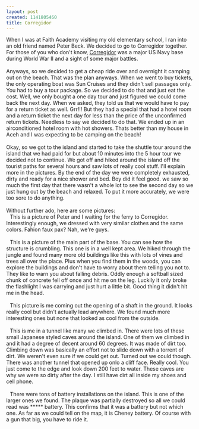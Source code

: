 ```yaml
--- 
layout: post
created: 1141805460
title: Corregidor
---
```

When I was at Faith Academy visiting my old elementary school, I ran into an old friend named Peter Beck.  We decided to go to Corregidor together.  For those of you who don't know, <a href="http://corregidorisland.com/index.html">Corregidor</a> was a major US Navy base during World War II and a sight of some major battles. <br /><br />Anyways, so we decided to get a cheap ride over and overnight it camping out on the beach.  That was the plan anyways.  When we went to buy tickets, the only operating boat was Sun Cruises and they didn't sell passages only.  You had to buy a tour package.  So we decided to do that and just eat the cost.  Well, we only bought a one day tour and just figured we could come back the next day.  When we asked, they told us that we would have to pay for a return ticket as well.  Grr!!!  But they had a special that had a hotel room and a return ticket the next day for less than the price of the unconfirmed return tickets.  Needless to say we decided to do that.  We ended up in an airconditioned hotel room with hot showers.  Thats better than my house in Aceh and I was expecting to be camping on the beach!<br /><br />Okay, so we got to the island and started to take the shuttle tour around the island that we had paid for but about 10 minutes into the 5 hour tour we decided not to continue.  We got off and hiked around the island off the tourist paths for several hours and saw lots of really cool stuff.  I'll explain more in the pictures.  By the end of the day we were completely exhausted, dirty and ready for a nice shower and bed.  Boy did it feel good.  we saw so much the first day that there wasn't a whole lot to see the second day so we just hung out by the beach and relaxed.  To put it more accurately, we were too sore to do anything.<br /><br />Without further ado, here are some pictures:<br /><a href="/sites/default/files/blog/Corregidor1-721902.jpg"><img style="float:left;cursor:hand;margin:0 10px 10px 0;" src="/sites/default/files/blog/Corregidor1-719798.jpg" border="0" alt="" /></a>This is a picture of Peter and I waiting for the ferry to Corregidor.  Interestingly enough, we dressed with very similar clothes and the same colors.  Fahion faux pax?  Nah, we're guys.<br /><br /><a href="/sites/default/files/blog/Corregidor2-753550.jpg"><img style="float:left;cursor:hand;margin:0 10px 10px 0;" src="/sites/default/files/blog/Corregidor2-751097.jpg" border="0" alt="" /></a>This is a picture of the main part of the base.  You can see how the structure is crumbling.  This one is in a well kept area.  We hiked through the jungle and found many more old buildings like this with lots of vines and trees all over the place.  Plus when you find them in the woods, you can explore the buildings and don't have to worry about them telling you not to.  They like to warn you about falling debris.  Oddly enough a softball sized chunk of concrete fell off once and hit me on the leg.    Luckily it only broke the flashlight I was carrying and just hurt a little bit.  Good thing it didn't hit me in the head.<br /><br /><a href="/sites/default/files/blog/Corregidor3-741697.jpg"><img style="float:left;cursor:hand;margin:0 10px 10px 0;" src="/sites/default/files/blog/Corregidor3-738898.jpg" border="0" alt="" /></a>This picture is me coming out the opening of a shaft in the ground.  It looks really cool but didn't actually lead anywhere.  We found much more interesting ones but none that looked as cool from the outside.<br /><br /><a href="/sites/default/files/blog/Corregidor5-752317.jpg"><img style="float:left;cursor:hand;margin:0 10px 10px 0;" src="/sites/default/files/blog/Corregidor5-750106.jpg" border="0" alt="" /></a>This is me in a tunnel like many we climbed in.  There were lots of these small Japanese styled caves around the island.  One of them we climbed in and it had a degree of decent around 60 degrees.  It was made of dirt too.  Climbing down was basically an effort not to slide down with a torrent of dirt.  We weren't even sure if we could get out.  Turned out we could though.  There was another tunnel that opened up onlo a cliff face.  Really cool.  You just come to the edge and look down 200 feet to water.  These caves are why we were so dirty after the day.  I still have dirt all inside my shoes and cell phone.<br /><br /><a href="/sites/default/files/blog/Corregidor4-705913.jpg"><img style="float:left;cursor:hand;margin:0 10px 10px 0;" src="/sites/default/files/blog/Corregidor4-799496.jpg" border="0" alt="" /></a>There were tons of battery installations on the island.  This is one of the larger ones we found.  The plaque was partially destroyed so all we could read was ***** battery.  This confirms that it was a battery but not which one.  As far as we could tell on the map, it is Cheney battery.  Of course with a gun that big, you have to ride it.
